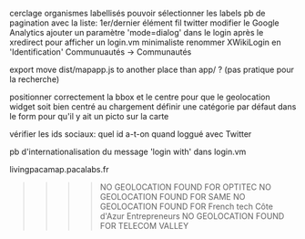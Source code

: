 

cerclage organismes labellisés
pouvoir sélectionner les labels
pb de pagination avec la liste: 1er/dernier élément
fil twitter
modifier le Google Analytics
ajouter un paramètre 'mode=dialog' dans le login après le xredirect pour afficher un login.vm minimaliste
renommer XWikiLogin en 'Identification'
Communuautés -> Communautés

export
move dist/mapapp.js to another place than app/ ? (pas pratique pour la recherche)

positionner correctement la bbox et le centre pour que le geolocation widget soit bien centré au chargement
définir une catégorie par défaut dans le form pour qu'il y ait un picto sur la carte

vérifier les ids sociaux: quel id a-t-on quand loggué avec Twitter

pb d'internationalisation du message 'login with' dans login.vm


livingpacamap.pacalabs.fr

>>>> NO GEOLOCATION FOUND FOR OPTITEC
>>>> NO GEOLOCATION FOUND FOR SAME
>>>> NO GEOLOCATION FOUND FOR French tech Côte d'Azur Entrepreneurs
>>>> NO GEOLOCATION FOUND FOR TELECOM VALLEY
